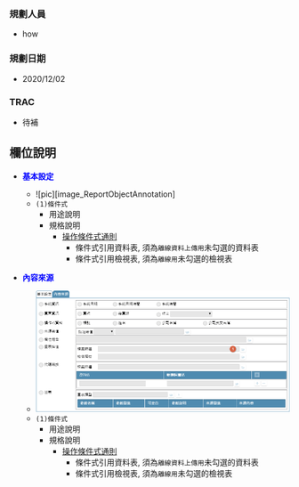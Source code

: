 ### <div id="user">規劃人員</div>
* how

### <div id="updatedate">規劃日期</div>
* 2020/12/02

### <div id="trac">TRAC</div>
* <ps>待補</ps> 

## <div id="object-desc">欄位說明</div>
* <p id="fieldbreak1" style="color:blue;font-weight:bold">基本設定</p>

    * ![pic][image_ReportObjectAnnotation]
    * `(1)條件式`
        * 用途說明
        * 規格說明
            * [操作條件式通則][link_ruledialog1]
                * 條件式引用資料表, 須為`離線資料上傳用`未勾選的資料表
                * 條件式引用檢視表, 須為`離線用`未勾選的檢視表

* <p id="fieldbreak2" style="color:blue;font-weight:bold">內容來源</p>

    * ![pic][image_ReportObjectAnnotation_Content]
    * `(1)條件式`
        * 用途說明
        * 規格說明
            * [操作條件式通則][link_ruledialog1]
                * 條件式引用資料表, 須為`離線資料上傳用`未勾選的資料表
                * 條件式引用檢視表, 須為`離線用`未勾選的檢視表

<!-- 圖片 -->
[image_ReportObjectAnnotation_Basic]:attachment/ReportObjectAnnotation_Basic.png "基本設定"
[image_ReportObjectAnnotation_Content]:attachment/ReportObjectAnnotation_Content.png "內容來源"

<!-- 超連結 -->
[link_ruledialog1]:/8.10.0/IDE/Specification/RulesDialog/README#ruledialog1 "共用通則_開啟單據/操作條件式通則"

